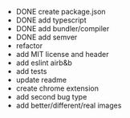 - DONE create package.json
- DONE add typescript
- DONE add bundler/compiler
- DONE add semver
- refactor
- add MIT license and header
- add eslint airb&b
- add tests
- update readme
- create chrome extension
- add second bug type
- add better/different/real images
